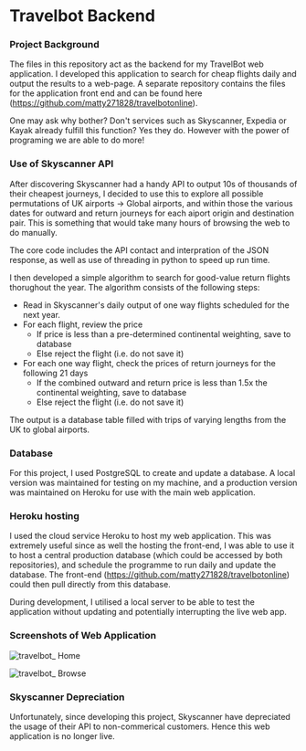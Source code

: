 # Travelbot Backend

### Project Background

The files in this repository act as the backend for my TravelBot web application. I developed this application to search for cheap flights daily and output the results to a web-page. A separate repository contains the files for the application front end and can be found here (https://github.com/matty271828/travelbotonline).

One may ask why bother? Don't services such as Skyscanner, Expedia or Kayak already fulfill this function? Yes they do. However with the power of programing we are able to do more!

### Use of Skyscanner API

After discovering Skyscanner had a handy API to output 10s of thousands of their cheapest journeys, I decided to use this to explore all possible permutations of UK airports -> Global airports, and within those the various dates for outward and return journeys for each aiport origin and destination pair. This is something that would take many hours of browsing the web to do manually.

The core code includes the API contact and interpration of the JSON response, as well as use of threading in python to speed up run time. 

I then developed a simple algorithm to search for good-value return flights thorughout the year. The algorithm consists of the following steps:

* Read in Skyscanner's daily output of one way flights scheduled for the next year. 
* For each flight, review the price 
  * If price is less than a pre-determined continental weighting, save to database 
  * Else reject the flight (i.e. do not save it)
* For each one way flight, check the prices of return journeys for the following 21 days
  * If the combined outward and return price is less than 1.5x the continental weighting, save to database
  * Else reject the flight (i.e. do not save it)

The output is a database table filled with trips of varying lengths from the UK to global airports. 

### Database
For this project, I used PostgreSQL to create and update a database. A local version was maintained for testing on my machine, and a production version was maintained on Heroku for use with the main web application. 

### Heroku hosting
I used the cloud service Heroku to host my web application. This was extremely useful since as well the hosting the front-end, I was able to use it to host a central production database (which could be accessed by both repositories), and schedule the programme to run daily and update the database. The front-end (https://github.com/matty271828/travelbotonline) could then pull directly from this database. 

During development, I utilised a local server to be able to test the application without updating and potentially interrupting the live web app. 

### Screenshots of Web Application

![travelbot_ Home](https://user-images.githubusercontent.com/65253959/160440885-69161e01-78ec-421e-be83-269159eec961.jpeg)

![travelbot_ Browse](https://user-images.githubusercontent.com/65253959/160440264-7ba7ea7e-8bd5-4802-babd-06525260b972.jpeg)

### Skyscanner Depreciation 

Unfortunately, since developing this project, Skyscanner have depreciated the usage of their API to non-commerical customers. Hence this web application is no longer live. 
